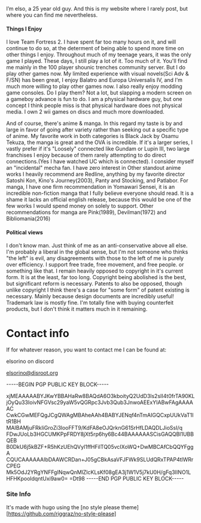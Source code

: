 I’m elso, a 25 year old guy. And this is my website where I rarely post, but where you can find me nevertheless.

#### Things I Enjoy
I love Team Fortress 2. I have spent far too many hours on it, and will continue to do so, at the determent of being able to spend more time on other things I enjoy. Throughout much of my teenage years, it was the only game I played. These days, I still play a lot of it. Too much of it. You'll find me mainly in the 100 player shounic trenches community server.
But I do play other games now. My limited experience with visual novels(Sci Adv & F/SN) has been great, I enjoy Balatro and Europa Universalis IV, and I'm much more willing to play other games now.
I also really enjoy modding game consoles. Do I play them? Not a lot, but slapping a modern screen on a gameboy advance is fun to do. I am a physical hardware guy, but one concept I think people miss is that physical hardware does not physical media. I own 2 wii games on discs and much more downloaded. 

And of course, there's anime & manga. In this regard my taste is by and large in favor of going after variety rather than seeking out a specific type of anime. My favorite work in both categories is Black Jack by Osamu Tekuza, the manga is great and the OVA is incredible. If it's a larger series, I vastly prefer if it's "Loosely" connected like Gundam or Lupin III, two large franchises I enjoy because of them rarely attempting to do direct connections.(Yes I have watched UC which is connected). 
I consider myself an "incidental" mecha fan. I have zero interest in 
Other standout anime works I heavily recommend are Redline, anything by my favorite director Satoshi Kon, Kino's Journey(2003), Panty and Stocking, and Patlabor.
For manga, I have one firm recommendation in Yomawari Sensei, it is an incredible non-fiction manga that I fully believe everyone should read. It is a shame it lacks an official english release, because this would be one of the few works I would spend money on solely to support.
Other recommendations for manga are Pink(1989), Devilman(1972) and Bibliomania(2016)

#### Political views
I don't know man. Just think of me as an anti-conservative above all else. I'm probably a liberal in the global sense, but I'm not someone who thinks "the left" is evil, any disagreements with those to the left of me is purely over efficiency. I support free trade, free movement, and free people. or something like that. 
I remain heavily opposed to copyright in it's current form. It is at the least, far too long. Copyright being abolished is the best, but significant reform is necessary. Patents to also be opposed, though unlike copyright I think there's a case for "some form" of patent existing is necessary. Mainly because design documents are incredibly useful! Trademark law is mostly fine. I'm totally fine with buying counterfeit products, but I don't think it matters much in it remaining. 
# Contact info

If for whatever reason, you want to contact me I can be found at:

elsorino on discord

elsorino@disroot.org

-----BEGIN PGP PUBLIC KEY BLOCK-----

xjMEAAAAABYJKwYBBAHaRw8BAQdA6O3kboityQ2UdD3ls2sII4t0frTA90KL
jOyQu33IoivNFGVsc29yaW5vQGRpc3Jvb3Qub3JnwoAEExYIABwFAgAAAAAC
CwkCGwMEFQgJCgQWAgMBAheAAh4BABYJENqf4nTmAIGQCxpUUkVaT1ItR1BH
MAIBAMjuFRkIiGroZi3looFFT9/KdFA8eOJQrknG61SrHfLDAQDLJioSsI/q
FDwJUoLb3HGCUMKPpFRDY8jXt5rp6hy6Bc44BAAAAAASCisGAQQBl1UBBQEB
B0DkU6j5kBZF+R5hKzUEhQVyl1ffHFilTQ05vcIXoWQ+DwMBCAfCbQQYFggA
CQUCAAAAAAIbDAAWCRDan+J05gCBkAsaVFJFWk9SLUdQRxTPAP4tlWRrCPEG
Mk5OdJ2YRgYNFFgINqwQnMlZlcKLsKf08gEA3j1W1V5j7kU0H/gFq3IINO1L
HFHKpooldqntUxi9aw0=
=Dt98
-----END PGP PUBLIC KEY BLOCK-----
### 
### Site Info
It's made with hugo using the [no style please theme][https://github.com/riggraz/no-style-please]
